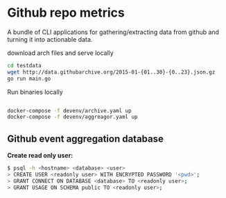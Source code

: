 # Github repo metrics

A bundle of CLI applications for gathering/extracting data from github
and turning it into actionable data.

download arch files and serve locally
```bash
cd testdata
wget http://data.githubarchive.org/2015-01-{01..30}-{0..23}.json.gz
go run main.go
```

Run binaries locally
```bash

docker-compose -f devenv/archive.yaml up
docker-compose -f devenv/aggreagor.yaml up

```

## Github event aggregation database

**Create read only user:**

```bash
$ psql -h <hostname> <database> <user>
> CREATE USER <readonly user> WITH ENCRYPTED PASSWORD '<pwd>';
> GRANT CONNECT ON DATABASE <database> TO <readonly user>;
> GRANT USAGE ON SCHEMA public TO <readonly user>;
```
